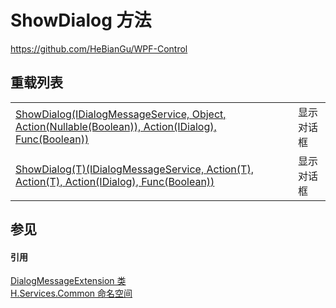 # ShowDialog 方法
https://github.com/HeBianGu/WPF-Control

## 重载列表
<table>
<tr>
<td><a href="b1a5b31a-8c35-c5bf-44b3-4a33c450bee7">ShowDialog(IDialogMessageService, Object, Action(Nullable(Boolean)), Action(IDialog), Func(Boolean))</a></td>
<td>显示对话框</td></tr>
<tr>
<td><a href="5bbe5862-a3ce-6b0e-e100-d56bdbf4ed90">ShowDialog(T)(IDialogMessageService, Action(T), Action(T), Action(IDialog), Func(Boolean))</a></td>
<td>显示对话框</td></tr>
</table>

## 参见


#### 引用
<a href="6d32bcde-182f-d900-69dd-66a819ae78dd">DialogMessageExtension 类</a>  
<a href="b9cdd84f-6623-a51a-f53b-465103ced202">H.Services.Common 命名空间</a>  
